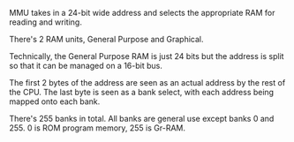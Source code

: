 MMU takes in a 24-bit wide address and selects the appropriate RAM for reading and writing.

There's 2 RAM units, General Purpose and Graphical.

Technically, the General Purpose RAM is just 24 bits but the address is split so that it can be managed on a 16-bit bus.

The first 2 bytes of the address are seen as an actual address by the rest of the CPU.
The last byte is seen as a bank select, with each address being mapped onto each bank.

There's 255 banks in total. All banks are general use except banks 0 and 255. 0 is ROM program memory, 255 is Gr-RAM.